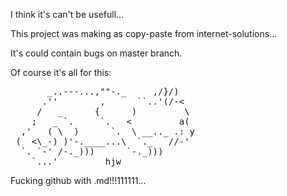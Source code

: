 ﻿I think it's can't be usefull...

This project was making as copy-paste from internet-solutions...

It's could contain bugs on master branch.

Of course it's all for this:
<pre>
       _..---...,""-._     ,/}/)
      .''        ,      ``..'(/-<
     /   _      {      )         \
    ;   _ `.     `.   <         a(
  ,'   ( \  )      `.  \ __.._ .: y
 (  <\_-) )'-.____...\  `._   //-'
  `. `-' /-._)))      `-._)))
    `...'         hjw
</pre>

Fucking github with .md!!!111111...